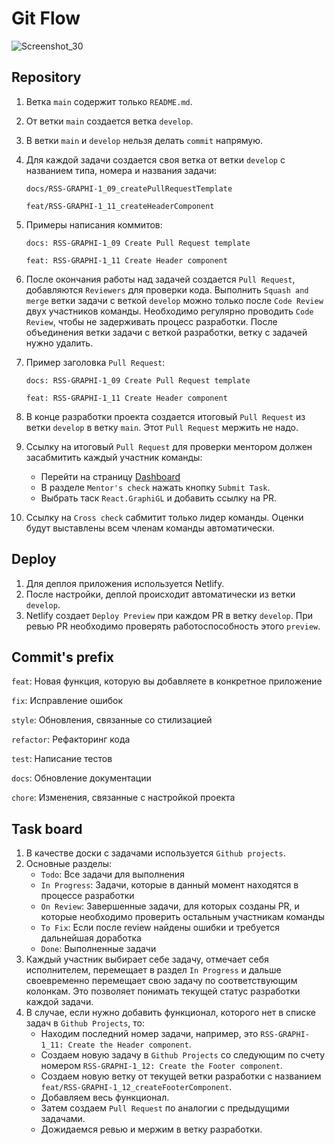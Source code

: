 # Git Flow

![Screenshot_30](https://github.com/user-attachments/assets/78d10c9b-cd3a-40a1-bfb1-54ed0babe096)

## Repository

1. Ветка `main` содержит только `README.md`.
2. От ветки `main` создается ветка `develop`.
3. В ветки `main` и `develop` нельзя делать `commit` напрямую.
4. Для каждой задачи создается своя ветка от ветки `develop` с названием типа, номера и названия задачи:

   `docs/RSS-GRAPHI-1_09_createPullRequestTemplate`

   `feat/RSS-GRAPHI-1_11_createHeaderComponent`

5. Примеры написания коммитов:

   `docs: RSS-GRAPHI-1_09 Create Pull Request template`

   `feat: RSS-GRAPHI-1_11 Create Header component`

6. После окончания работы над задачей создается `Pull Request`, добавляются `Reviewers` для проверки кода. Выполнить `Squash and merge` ветки задачи с веткой `develop` можно только после `Code Review` двух участников команды. Необходимо регулярно проводить `Code Review`, чтобы не задерживать процесс разработки. После объединения ветки задачи с веткой разработки, ветку с задачей нужно удалить.
7. Пример заголовка `Pull Request`:

   `docs: RSS-GRAPHI-1_09 Create Pull Request template`

   `feat: RSS-GRAPHI-1_11 Create Header component`

8. В конце разработки проекта создается итоговый `Pull Request` из ветки `develop` в ветку `main`. Этот `Pull Request` мержить не надо.
9. Ссылку на итоговый `Pull Request` для проверки ментором должен засабмитить каждый участник команды:
   - Перейти на страницу [Dashboard](https://app.rs.school/course/student/dashboard?course=react-2024-q3)
   - В разделе `Mentor's check` нажать кнопку `Submit Task`.
   - Выбрать таск `React.GraphiGL` и добавить ссылку на PR.
10. Ссылку на `Cross check` сабмитит только лидер команды. Оценки будут выставлены всем членам команды автоматически.

## Deploy

1. Для деплоя приложения используется Netlify.
2. После настройки, деплой происходит автоматически из ветки `develop`.
3. Netlify создает `Deploy Preview` при каждом PR в ветку `develop`. При ревью PR необходимо проверять работоспособность этого `preview`.

## Commit's prefix

`feat`: Новая функция, которую вы добавляете в конкретное приложение

`fix`: Исправление ошибок

`style`: Обновления, связанные со стилизацией

`refactor`: Рефакторинг кода

`test`: Написание тестов

`docs`: Обновление документации

`chore`: Изменения, связанные с настройкой проекта

## Task board

1. В качестве доски с задачами используется `Github projects`.
2. Основные разделы:
   - `Todo`: Все задачи для выполнения
   - `In Progress`: Задачи, которые в данный момент находятся в процессе разработки
   - `On Review`: Завершенные задачи, для которых созданы PR, и которые необходимо проверить остальным участникам команды
   - `To Fix`: Если после review найдены ошибки и требуется дальнейшая доработка
   - `Done`: Выполненные задачи
3. Каждый участник выбирает себе задачу, отмечает себя исполнителем, перемещает в раздел `In Progress` и дальше своевременно перемещает свою задачу по соответствующим колонкам. Это позволяет понимать текущей статус разработки каждой задачи.
4. В случае, если нужно добавить функционал, которого нет в списке задач в `Github Projects`, то:
   - Находим последний номер задачи, например, это `RSS-GRAPHI-1_11: Create the Header component`.
   - Создаем новую задачу в `Github Projects` со следующим по счету номером `RSS-GRAPHI-1_12: Create the Footer component`.
   - Создаем новую ветку от текущей ветки разработки с названием `feat/RSS-GRAPHI-1_12_createFooterComponent`.
   - Добавляем весь функционал.
   - Затем создаем `Pull Request` по аналогии с предыдущими задачами.
   - Дожидаемся ревью и мержим в ветку разработки.
